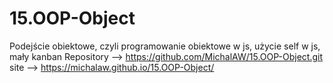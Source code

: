 # 15.OOP-Object
Podejście obiektowe, czyli programowanie obiektowe w js, użycie self w js, mały kanban
Repository --> https://github.com/MichalAW/15.OOP-Object.git
site --> https://michalaw.github.io/15.OOP-Object/
